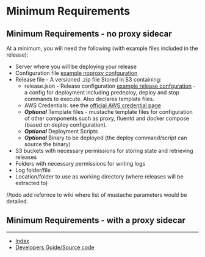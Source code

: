 # Minimum Requirements

## Minimum Requirements - no proxy sidecar

At a minimum, you will need the following (with example files included in the release):

- Server where you will be deploying your release
- Configuration file [example noproxy confguration]()
- Release file - A versioned .zip file Stored in S3 containing:
  - release.json - Release configuration [example release confguration]()  - a config for deployment including predeploy, deploy and stop commands to execute. Also declares template files.
  - AWS Credentials: see the [official AWS credential page](https://aws.amazon.com/blogs/security/a-new-and-standardized-way-to-manage-credentials-in-the-aws-sdks/)
  - **_Optional_** Template files - mustache template files for configuration of other components such as proxy, fluentd and docker compose (based on deploy configuration).
  - **_Optional_** Deployment Scripts
  - **_Optional_** Binary to be deployed (the deploy command/script can source the binary)
- S3 buckets with necessary permissions for storing state and retrieving releases
- Folders with necessary permissions for writing logs
- Log folder/file
- Location/folder to use as working directory (where releases will be extracted to)


//todo add refernce to wiki where list of mustache parameters would be detailed.

## Minimum Requirements - with a proxy sidecar



---

- [Index]()
- [Developers Guide/Source code](https://helix-collective.github.io/hx-deploy-tool/)
